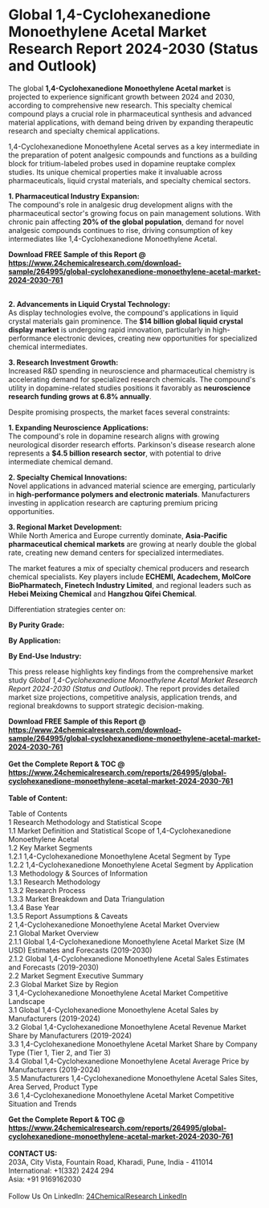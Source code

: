 <h1>Global 1,4-Cyclohexanedione Monoethylene Acetal Market Research Report 2024-2030 (Status and Outlook)</h1><p>The global <strong>1,4-Cyclohexanedione Monoethylene Acetal market</strong> is projected to experience significant growth between 2024 and 2030, according to comprehensive new research. This specialty chemical compound plays a crucial role in pharmaceutical synthesis and advanced material applications, with demand being driven by expanding therapeutic research and specialty chemical applications.</p><p>1,4-Cyclohexanedione Monoethylene Acetal serves as a key intermediate in the preparation of potent analgesic compounds and functions as a building block for tritium-labeled probes used in dopamine reuptake complex studies. Its unique chemical properties make it invaluable across pharmaceuticals, liquid crystal materials, and specialty chemical sectors.</p><p><strong>1. Pharmaceutical Industry Expansion:</strong><br>
The compound's role in analgesic drug development aligns with the pharmaceutical sector's growing focus on pain management solutions. With chronic pain affecting <strong>20% of the global population</strong>, demand for novel analgesic compounds continues to rise, driving consumption of key intermediates like 1,4-Cyclohexanedione Monoethylene Acetal.</p><div><b>Download FREE Sample of this Report @ 
            <a href="https://www.24chemicalresearch.com/download-sample/264995/global-cyclohexanedione-monoethylene-acetal-market-2024-2030-761">
            https://www.24chemicalresearch.com/download-sample/264995/global-cyclohexanedione-monoethylene-acetal-market-2024-2030-761</a></b></div><br><p><strong>2. Advancements in Liquid Crystal Technology:</strong><br>
As display technologies evolve, the compound's applications in liquid crystal materials gain prominence. The <strong>$14 billion global liquid crystal display market</strong> is undergoing rapid innovation, particularly in high-performance electronic devices, creating new opportunities for specialized chemical intermediates.</p><p><strong>3. Research Investment Growth:</strong><br>
Increased R&amp;D spending in neuroscience and pharmaceutical chemistry is accelerating demand for specialized research chemicals. The compound's utility in dopamine-related studies positions it favorably as <strong>neuroscience research funding grows at 6.8% annually</strong>.</p><p>Despite promising prospects, the market faces several constraints:</p><p><strong>1. Expanding Neuroscience Applications:</strong><br>
The compound's role in dopamine research aligns with growing neurological disorder research efforts. Parkinson's disease research alone represents a <strong>$4.5 billion research sector</strong>, with potential to drive intermediate chemical demand.</p><p><strong>2. Specialty Chemical Innovations:</strong><br>
Novel applications in advanced material science are emerging, particularly in <strong>high-performance polymers and electronic materials</strong>. Manufacturers investing in application research are capturing premium pricing opportunities.</p><p><strong>3. Regional Market Development:</strong><br>
While North America and Europe currently dominate, <strong>Asia-Pacific pharmaceutical chemical markets</strong> are growing at nearly double the global rate, creating new demand centers for specialized intermediates.</p><p>The market features a mix of specialty chemical producers and research chemical specialists. Key players include <strong>ECHEMI, Acadechem, MolCore BioPharmatech, Finetech Industry Limited</strong>, and regional leaders such as <strong>Hebei Meixing Chemical</strong> and <strong>Hangzhou Qifei Chemical</strong>.</p><p>Differentiation strategies center on:</p><p><strong>By Purity Grade:</strong></p><p><strong>By Application:</strong></p><p><strong>By End-Use Industry:</strong></p><p>This press release highlights key findings from the comprehensive market study <em>Global 1,4-Cyclohexanedione Monoethylene Acetal Market Research Report 2024-2030 (Status and Outlook)</em>. The report provides detailed market size projections, competitive analysis, application trends, and regional breakdowns to support strategic decision-making.</p><div><b>Download FREE Sample of this Report @ 
            <a href="https://www.24chemicalresearch.com/download-sample/264995/global-cyclohexanedione-monoethylene-acetal-market-2024-2030-761">
            https://www.24chemicalresearch.com/download-sample/264995/global-cyclohexanedione-monoethylene-acetal-market-2024-2030-761</a></b></div><br><div><b>Get the Complete Report & TOC @ 
            <a href="https://www.24chemicalresearch.com/reports/264995/global-cyclohexanedione-monoethylene-acetal-market-2024-2030-761">
            https://www.24chemicalresearch.com/reports/264995/global-cyclohexanedione-monoethylene-acetal-market-2024-2030-761</a></b></div><br>
            <b>Table of Content:</b><p>Table of Contents<br />
1 Research Methodology and Statistical Scope<br />
1.1 Market Definition and Statistical Scope of 1,4-Cyclohexanedione Monoethylene Acetal<br />
1.2 Key Market Segments<br />
1.2.1 1,4-Cyclohexanedione Monoethylene Acetal Segment by Type<br />
1.2.2 1,4-Cyclohexanedione Monoethylene Acetal Segment by Application<br />
1.3 Methodology & Sources of Information<br />
1.3.1 Research Methodology<br />
1.3.2 Research Process<br />
1.3.3 Market Breakdown and Data Triangulation<br />
1.3.4 Base Year<br />
1.3.5 Report Assumptions & Caveats<br />
2 1,4-Cyclohexanedione Monoethylene Acetal Market Overview<br />
2.1 Global Market Overview<br />
2.1.1 Global 1,4-Cyclohexanedione Monoethylene Acetal Market Size (M USD) Estimates and Forecasts (2019-2030)<br />
2.1.2 Global 1,4-Cyclohexanedione Monoethylene Acetal Sales Estimates and Forecasts (2019-2030)<br />
2.2 Market Segment Executive Summary<br />
2.3 Global Market Size by Region<br />
3 1,4-Cyclohexanedione Monoethylene Acetal Market Competitive Landscape<br />
3.1 Global 1,4-Cyclohexanedione Monoethylene Acetal Sales by Manufacturers (2019-2024)<br />
3.2 Global 1,4-Cyclohexanedione Monoethylene Acetal Revenue Market Share by Manufacturers (2019-2024)<br />
3.3 1,4-Cyclohexanedione Monoethylene Acetal Market Share by Company Type (Tier 1, Tier 2, and Tier 3)<br />
3.4 Global 1,4-Cyclohexanedione Monoethylene Acetal Average Price by Manufacturers (2019-2024)<br />
3.5 Manufacturers 1,4-Cyclohexanedione Monoethylene Acetal Sales Sites, Area Served, Product Type<br />
3.6 1,4-Cyclohexanedione Monoethylene Acetal Market Competitive Situation and Trends<br />
</p><div><b>Get the Complete Report & TOC @ 
            <a href="https://www.24chemicalresearch.com/reports/264995/global-cyclohexanedione-monoethylene-acetal-market-2024-2030-761">
            https://www.24chemicalresearch.com/reports/264995/global-cyclohexanedione-monoethylene-acetal-market-2024-2030-761</a></b></div><br><b>CONTACT US:</b><br>
            203A, City Vista, Fountain Road, Kharadi, Pune, India - 411014<br>
            International: +1(332) 2424 294<br>
            Asia: +91 9169162030 <br><br>
            Follow Us On LinkedIn: <a href="https://www.linkedin.com/company/24chemicalresearch/">24ChemicalResearch LinkedIn</a>